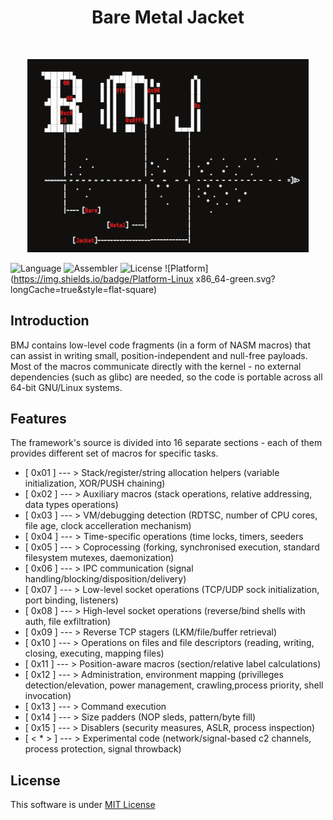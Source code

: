 <h1 align="center"> Bare Metal Jacket </h1> <br>
<p align="center">
  <a>
    <img alt="Bashark" title="Bashark" src="BMJ.png" width="450">
  </a>
</p>


![Language](https://img.shields.io/badge/Language-Assembly-purple.svg?longCache=true&style=flat-square) ![Assembler](https://img.shields.io/badge/Assembler-NASM-red.svg?longCache=true&style=flat-square) ![License](https://img.shields.io/badge/License-MIT-blue.svg?longCache=true&style=flat-square) ![Platform](https://img.shields.io/badge/Platform-Linux x86_64-green.svg?longCache=true&style=flat-square)

## Introduction

BMJ contains low-level code fragments (in a form of NASM macros) that can assist in writing small, position-independent and null-free payloads. Most of the macros communicate directly with the kernel - no external dependencies (such as glibc) are needed, so the code is portable across all 64-bit GNU/Linux systems.

## Features
The framework's source is divided into 16 separate sections - each of them provides different set of macros for specific tasks.

* [ 0x01 ] --- > Stack/register/string allocation helpers (variable initialization, XOR/PUSH chaining)
* [ 0x02 ] --- > Auxiliary macros (stack operations, relative addressing, data types operations)           
* [ 0x03 ] --- > VM/debugging detection (RDTSC, number of CPU cores, file age, clock accelleration mechanism)
* [ 0x04 ] --- > Time-specific operations (time locks, timers, seeders               
* [ 0x05 ] --- > Coprocessing (forking, synchronised execution, standard filesystem mutexes, daemonization)
* [ 0x06 ] --- > IPC communication (signal handling/blocking/disposition/delivery)
* [ 0x07 ] --- > Low-level socket operations (TCP/UDP sock initialization, port binding, listeners) 
* [ 0x08 ] --- > High-level socket operations (reverse/bind shells with auth, file exfiltration)             
* [ 0x09 ] --- > Reverse TCP stagers (LKM/file/buffer retrieval)              
* [ 0x10 ] --- > Operations on files and file descriptors (reading, writing, closing, executing, mapping files)            
* [ 0x11 ] --- > Position-aware macros (section/relative label calculations)
* [ 0x12 ] --- > Administration, environment mapping (privilleges detection/elevation, power management,     crawling,process priority, shell invocation)
* [ 0x13 ] --- > Command execution
* [ 0x14 ] --- > Size padders (NOP sleds, pattern/byte fill)
* [ 0x15 ] --- > Disablers (security measures, ASLR, process inspection)
* [ < * > ] --- > Experimental code (network/signal-based c2 channels, process protection, signal throwback) 

## License
This software is under [MIT License](https://en.wikipedia.org/wiki/MIT_License)


